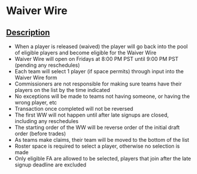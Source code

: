 # Waiver Wire

## [Description](#description)
- When a player is released (waived) the player will go back into the pool of eligible players and become eligible for the Waiver Wire
- Waiver Wire will open on Fridays at 8:00 PM PST until 9:00 PM PST (pending any reschedules)
- Each team will select 1 player (if space permits) through input into the Waiver Wire form
- Commissioners are not responsible for making sure teams have their players on the list by the time indicated
- No exceptions will be made to teams not having someone, or having the wrong player, etc
- Transaction once completed will not be reversed
- The first WW will not happen until after late signups are closed, including any reschedules
- The starting order of the WW will be reverse order of the initial draft order (before trades)
- As teams make claims, their team will be moved to the bottom of the list
- Roster space is required to select a player, otherwise no selection is made
- Only eligible FA are allowed to be selected, players that join after the late signup deadline are excluded
